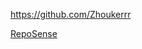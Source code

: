 <!-- Give link to your github home page -->

<span id="github">https://github.com/Zhoukerrr</span>

<!-- Give your internal and external projects related to the module -->

<span id="projects">[RepoSense](https://github.com/reposense/RepoSense)</span>
